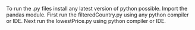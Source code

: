 To run the .py files install any latest version of python possible.
Import the pandas module.
First run the filteredCountry.py using any python compiler or IDE.
Next run the lowestPrice.py using python compiler or IDE.
